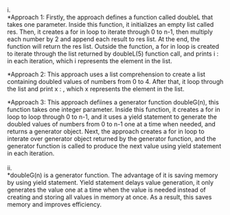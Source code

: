 i.<br>
*Approach 1: Firstly, the approach defines a function called doubleL that takes one parameter. Inside this function, it initializes an empty list called res. Then, it creates a for in loop to iterate through 0 to n-1, then multiply each number by 2 and append each result to res list. At the end, the function will return the res list. Outside the function, a for in loop is created to iterate through the list returned by doubleL(5) function call, and prints i :  in each iteration, which i represents the element in the list.

*Approach 2: This approach uses a list comprehension to create a list containing doubled values of numbers from 0 to 4. After that, it loop through the list and print x : , which x represents the element in the list.

*Approach 3: This approach defiines a generator function doubleG(n), this function takes one integer parameter. Inside this function, it creates a for in loop to loop through 0 to n-1, and it uses a yield statement to generate the doubled values of numbers from 0 to n-1 one at a time when needed, and returns a generator object. Next, the approach creates a for in loop to interate over generator object returned by the generator function, and the generator function is called to produce the next value using yield statement in each iteration.
<br>
<br>
ii.<br>
*doubleG(n) is a generator function. The advantage of it is saving memory by using yield statement. Yield statement delays value generation, it only generates the value one at a time when the value is needed instead of creating and storing all values in memory at once. As a result, this saves memory and improves efficiency.

